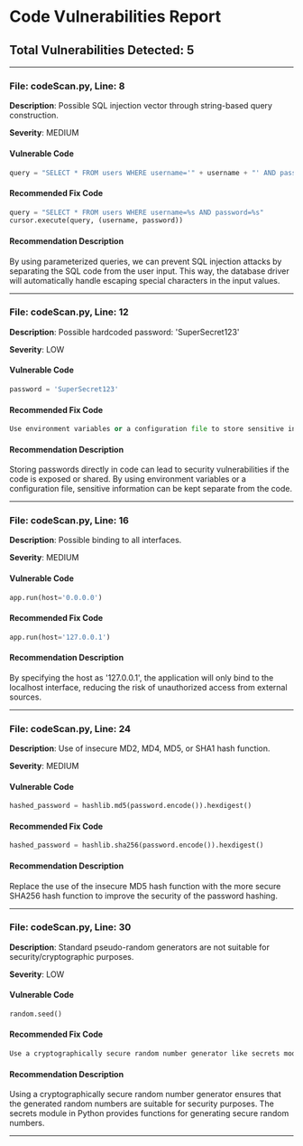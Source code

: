 # Code Vulnerabilities Report

## Total Vulnerabilities Detected: **5**

---

### File: codeScan.py, Line: 8
**Description**: Possible SQL injection vector through string-based query construction.

**Severity**: MEDIUM

#### Vulnerable Code
```python
query = "SELECT * FROM users WHERE username='" + username + "' AND password='" + password + "'"
```

#### Recommended Fix Code
```python
query = "SELECT * FROM users WHERE username=%s AND password=%s"
cursor.execute(query, (username, password))
```

#### Recommendation Description
By using parameterized queries, we can prevent SQL injection attacks by separating the SQL code from the user input. This way, the database driver will automatically handle escaping special characters in the input values.

----------------------------------------

### File: codeScan.py, Line: 12
**Description**: Possible hardcoded password: 'SuperSecret123'

**Severity**: LOW

#### Vulnerable Code
```python
password = 'SuperSecret123'
```

#### Recommended Fix Code
```python
Use environment variables or a configuration file to store sensitive information like passwords.
```

#### Recommendation Description
Storing passwords directly in code can lead to security vulnerabilities if the code is exposed or shared. By using environment variables or a configuration file, sensitive information can be kept separate from the code.

----------------------------------------

### File: codeScan.py, Line: 16
**Description**: Possible binding to all interfaces.

**Severity**: MEDIUM

#### Vulnerable Code
```python
app.run(host='0.0.0.0')
```

#### Recommended Fix Code
```python
app.run(host='127.0.0.1')
```

#### Recommendation Description
By specifying the host as '127.0.0.1', the application will only bind to the localhost interface, reducing the risk of unauthorized access from external sources.

----------------------------------------

### File: codeScan.py, Line: 24
**Description**: Use of insecure MD2, MD4, MD5, or SHA1 hash function.

**Severity**: MEDIUM

#### Vulnerable Code
```python
hashed_password = hashlib.md5(password.encode()).hexdigest()
```

#### Recommended Fix Code
```python
hashed_password = hashlib.sha256(password.encode()).hexdigest()
```

#### Recommendation Description
Replace the use of the insecure MD5 hash function with the more secure SHA256 hash function to improve the security of the password hashing.

----------------------------------------

### File: codeScan.py, Line: 30
**Description**: Standard pseudo-random generators are not suitable for security/cryptographic purposes.

**Severity**: LOW

#### Vulnerable Code
```python
random.seed()
```

#### Recommended Fix Code
```python
Use a cryptographically secure random number generator like secrets module.
```

#### Recommendation Description
Using a cryptographically secure random number generator ensures that the generated random numbers are suitable for security purposes. The secrets module in Python provides functions for generating secure random numbers.

----------------------------------------

